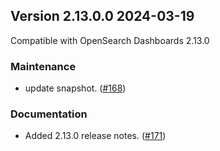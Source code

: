## Version 2.13.0.0 2024-03-19
Compatible with OpenSearch Dashboards 2.13.0

### Maintenance
* update snapshot. ([#168](https://github.com/opensearch-project/dashboards-notifications/pull/168))

### Documentation
* Added 2.13.0 release notes. ([#171](https://github.com/opensearch-project/dashboards-notifications/pull/171))